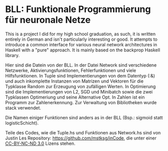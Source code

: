 # BLL: Funktionale Programmierung für neuronale Netze

This is a project I did for my high school graduation, as such, it is written entirely in German and isn't particularly interesting 
or good. It attempts to introduce a common interface for various neural network architectures in Haskell with a "pure" approach. It 
is mainly based on the backprop Haskell library.

Hier sind die Datein von der BLL. In der Datei Network sind verschiedene 
Netzwerke, Aktivierungsfunktionen, Fehlerfunktionen und viele Hilfsfunktionen.
In Tuple sind Implementierungen von dem Datentyp (:&) und auch inkomplette Instanzen von Matrizen
und Vektoren für die Typklasse Random zur Erzeugung von zufälligen Werten. In Optimierung
sind die Implementierungen von L2, SGD und Minibatch sowie die zwei Typklassen Optimeriung
und seine Alternative Opt. In Zahlen ist ein Programm zur Zahlenerkennung. Zur Verwaltung
von Bibliotheken wurde stack verwendet.

Die Namen einiger Funktionen sind anders as in der BLL (Bsp.: sigmoid statt logisticSchicht).

Teile des Codes, wie die Tuple.hs und Funktionen aus Network.hs sind von Justin Les Repository:
https://github.com/mstksg/inCode, die unter einer [CC-BY-NC-ND 3.0](https://creativecommons.org/licenses/by-nc-nd/3.0/) Lizens stehen.
